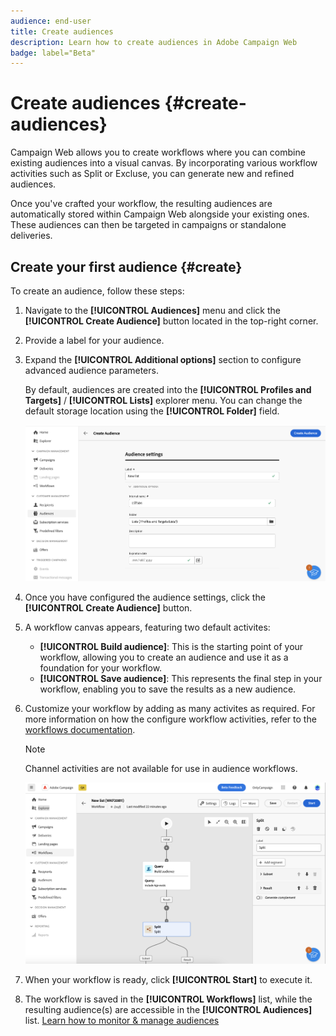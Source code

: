 ```yaml
---
audience: end-user
title: Create audiences
description: Learn how to create audiences in Adobe Campaign Web
badge: label="Beta" 
---
```


# Create audiences {#create-audiences}

Campaign Web allows you to create workflows where you can combine existing audiences into a visual canvas. By incorporating various workflow activities such as Split or Excluse, you can generate new and refined audiences.

Once you've crafted your workflow, the resulting audiences are automatically stored within Campaign Web alongside your existing ones. These audiences can then be targeted in campaigns or standalone deliveries.

## Create your first audience {#create}

To create an audience, follow these steps:

1. Navigate to the **[!UICONTROL Audiences]** menu and click the **[!UICONTROL Create Audience]** button located in the top-right corner.
1. Provide a label for your audience.
1. Expand the **[!UICONTROL Additional options]** section to configure advanced audience parameters.

    By default, audiences are created into the **[!UICONTROL Profiles and Targets]** / **[!UICONTROL Lists]** explorer menu. You can change the default storage location using the **[!UICONTROL Folder]** field.

    ![](assets/audiences-settings.png)

1. Once you have configured the audience settings, click the **[!UICONTROL Create Audience]** button.

1. A workflow canvas appears, featuring two default activites:

    * **[!UICONTROL Build audience]**: This is the starting point of your workflow, allowing you to create an audience and use it as a foundation for your workflow.
    * **[!UICONTROL Save audience]**: This represents the final step in your workflow, enabling you to save the results as a new audience.

1. Customize your workflow by adding as many activites as required. For more information on how the configure workflow activities, refer to the [workflows documentation](../workflows/activities/about-activities.md). 

    >[!NOTE]
    >
    >Channel activities are not available for use in audience workflows.

    ![](assets/audience-creation-canvas.png)

1. When your workflow is ready, click **[!UICONTROL Start]** to execute it.

1. The workflow is saved in the **[!UICONTROL Workflows]** list, while the resulting audience(s) are accessible in the **[!UICONTROL Audiences]** list. [Learn how to monitor & manage audiences](access-audiences.md)
